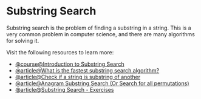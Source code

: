 # Substring Search

Substring search is the problem of finding a substring in a string. This is a very common problem in computer science, and there are many algorithms for solving it.

Visit the following resources to learn more:

- [@course@Introduction to Substring Search](https://www.coursera.org/lecture/algorithms-part2/introduction-to-substring-search-n3ZpG)
- [@article@What is the fastest substring search algorithm?](https://stackoverflow.com/questions/3183582/what-is-the-fastest-substring-search-algorithm)
- [@article@Check if a string is substring of another](https://www.geeksforgeeks.org/check-string-substring-another/)
- [@article@Anagram Substring Search (Or Search for all permutations)](https://www.geeksforgeeks.org/anagram-substring-search-search-permutations/)
- [@article@Substring Search - Exercises](https://algs4.cs.princeton.edu/53substring/)
